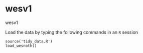 # wesv1
wesv1

Load the data by typing the following commands in an `R` session

```{r}
source('tidy_data.R')
load_wesnoth()
```
